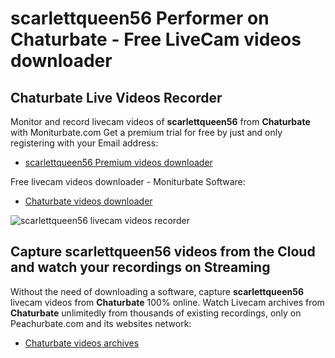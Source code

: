 # scarlettqueen56 Performer on Chaturbate - Free LiveCam videos downloader

## Chaturbate Live Videos Recorder

Monitor and record livecam videos of **scarlettqueen56** from **Chaturbate** with Moniturbate.com
Get a premium trial for free by just and only registering with your Email address:
* [scarlettqueen56 Premium videos downloader](https://moniturbate.com/request-demo-licence-key.html)

Free livecam videos downloader - Moniturbate Software:
* [Chaturbate videos downloader](https://moniturbate.com/moniturbate-download-software.html)

![scarlettqueen56 livecam videos recorder](https://peachurnet.com/templates/moniturbate-software.png)


## Capture scarlettqueen56 videos from the Cloud and watch your recordings on Streaming

Without the need of downloading a software, capture **scarlettqueen56** livecam videos from **Chaturbate** 100% online.
Watch Livecam archives from **Chaturbate** unlimitedly from thousands of existing recordings, only on Peachurbate.com and its websites network:
* [Chaturbate videos archives](https://peachurnet.com/)
